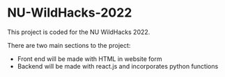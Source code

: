 # NU-WildHacks-2022

This project is coded for the NU WildHacks 2022.

There are two main sections to the project:
  - Front end will be made with HTML in website form
  - Backend will be made with react.js and incorporates python functions
